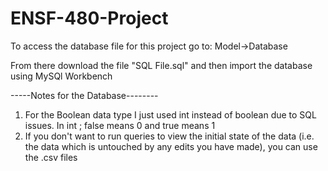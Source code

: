 # ENSF-480-Project

To access the database file for this project go to:
Model->Database

From there download the file "SQL File.sql" and then import the database using MySQl Workbench

-----Notes for the Database--------
1. For the Boolean data type I just used int instead of boolean due to SQL issues. In int ; false means 0 and true means 1
2. If you don't want to run queries to view the initial state of the data (i.e. the data which is untouched by any edits you have made), you can use the .csv files

